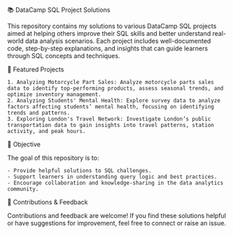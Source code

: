 📚 DataCamp SQL Project Solutions

This repository contains my solutions to various DataCamp SQL projects aimed at helping others improve their SQL skills and better understand real-world data analysis scenarios. Each project includes well-documented code, step-by-step explanations, and insights that can guide learners through SQL concepts and techniques.

🔎 Featured Projects

    1. Analyzing Motorcycle Part Sales: Analyze motorcycle parts sales data to identify top-performing products, assess seasonal trends, and optimize inventory management.
    2. Analyzing Students' Mental Health: Explore survey data to analyze factors affecting students’ mental health, focusing on identifying trends and patterns.
    3. Exploring London's Travel Network: Investigate London’s public transportation data to gain insights into travel patterns, station activity, and peak hours.

🎯 Objective

The goal of this repository is to:

    - Provide helpful solutions to SQL challenges.
    - Support learners in understanding query logic and best practices.
    - Encourage collaboration and knowledge-sharing in the data analytics community.

🌟 Contributions & Feedback

Contributions and feedback are welcome! If you find these solutions helpful or have suggestions for improvement, feel free to connect or raise an issue.
